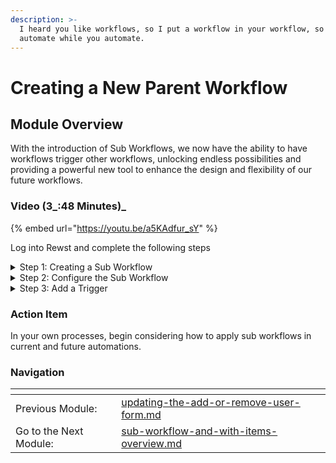 ```yaml
---
description: >-
  I heard you like workflows, so I put a workflow in your workflow, so you can
  automate while you automate.
---
```


# Creating a New Parent Workflow

## Module Overview

With the introduction of Sub Workflows, we now have the ability to have workflows trigger other workflows, unlocking endless possibilities and providing a powerful new tool to enhance the design and flexibility of our future workflows.

### Video (3_:48 Minutes)_

{% embed url="https://youtu.be/a5KAdfur_sY" %}

Log into Rewst and complete the following steps

<details>

<summary>Step 1: Creating a Sub Workflow</summary>

* **Open** a new tab
* **Navigate** back to the Workflows section of Rewst
* **Create** a new Workflow
  1. **Name**: Add or Remove User - Multiple Microsoft Groups.

</details>

<details>

<summary>Step 2: Configure the Sub Workflow</summary>

1. **Select** the Configure Workflow Setting icon
2. **Add** Time Saved
3. **Add** the following Input Configurations
   * action
   * user\_id
   * group\_ids
     * Type: List
4. **Select** Submit

</details>

<details>

<summary>Step 3: Add a Trigger</summary>

1. **Select** the Add Trigger icon
2. **Name** the trigger "Form Trigger"
3. **Toggle** Enabled
4. **Select "**Core - Form Submission" for Trigger Type
5. **Add** an Integration Overrides
   1. **Select** Microsoft Graph for Integration
6. **Select** the "Add or Remove user - Multiple Microsoft Group Form" for Form
7. **Select** Submit

</details>

### Action Item

In your own processes, begin considering how to apply sub workflows in current and future automations.

### Navigation

<table data-card-size="large" data-view="cards"><thead><tr><th></th><th></th><th></th></tr></thead><tbody><tr><td>Previous Module:</td><td><a data-mention href="updating-the-add-or-remove-user-form.md">updating-the-add-or-remove-user-form.md</a></td><td></td></tr><tr><td>Go to the Next Module:</td><td><a data-mention href="sub-workflow-and-with-items-overview.md">sub-workflow-and-with-items-overview.md</a></td><td></td></tr></tbody></table>
